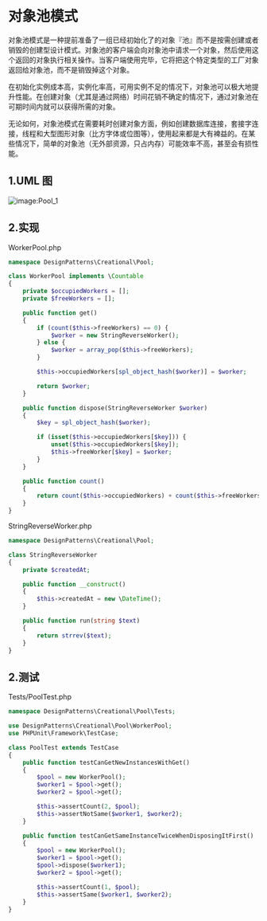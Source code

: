 # 对象池模式

对象池模式是一种提前准备了一组已经初始化了的对象『池』而不是按需创建或者销毁的创建型设计模式。对象池的客户端会向对象池中请求一个对象，然后使用这个返回的对象执行相关操作。当客户端使用完毕，它将把这个特定类型的工厂对象返回给对象池，而不是销毁掉这个对象。

在初始化实例成本高，实例化率高，可用实例不足的情况下，对象池可以极大地提升性能。在创建对象（尤其是通过网络）时间花销不确定的情况下，通过对象池在可期时间内就可以获得所需的对象。

无论如何，对象池模式在需要耗时创建对象方面，例如创建数据库连接，套接字连接，线程和大型图形对象（比方字体或位图等），使用起来都是大有裨益的。在某些情况下，简单的对象池（无外部资源，只占内存）可能效率不高，甚至会有损性能。

## 1.UML 图

![image:Pool_1](https://github.com/TomatoZ7/notes-of-tz/blob/master/Programming/DesignPatterns/images/Pool_1.jpg)

## 2.实现

WorkerPool.php

```php
namespace DesignPatterns\Creational\Pool;

class WorkerPool implements \Countable
{
    private $occupiedWorkers = [];
    private $freeWorkers = [];

    public function get() 
    {
        if (count($this->freeWorkers) == 0) {
            $worker = new StringReverseWorker();
        } else {
            $worker = array_pop($this->freeWorkers);
        }

        $this->occupiedWorkers[spl_object_hash($worker)] = $worker;

        return $worker;
    }

    public function dispose(StringReverseWorker $worker)
    {
        $key = spl_object_hash($worker);

        if (isset($this->occupiedWorkers[$key])) {
            unset($this->occupiedWorkers[$key]);
            $this->freeWorker[$key] = $worker;
        }
    }

    public function count()
    {
        return count($this->occupiedWorkers) + count($this->freeWorkers);
    }
}
```

StringReverseWorker.php

```php
namespace DesignPatterns\Creational\Pool;

class StringReverseWorker
{
    private $createdAt;

    public function __construct()
    {
        $this->createdAt = new \DateTime();
    }

    public function run(string $text)
    {
        return strrev($text);
    }
}
```

## 2.测试

Tests/PoolTest.php

```php
namespace DesignPatterns\Creational\Pool\Tests;

use DesignPatterns\Creational\Pool\WorkerPool;
use PHPUnit\Framework\TestCase;

class PoolTest extends TestCase
{
    public function testCanGetNewInstancesWithGet()
    {
        $pool = new WorkerPool();
        $worker1 = $pool->get();
        $worker2 = $pool->get();

        $this->assertCount(2, $pool);
        $this->assertNotSame($worker1, $worker2);
    }

    public function testCanGetSameInstanceTwiceWhenDisposingItFirst()
    {
        $pool = new WorkerPool();
        $worker1 = $pool->get();
        $pool->dispose($worker1);
        $worker2 = $pool->get();

        $this->assertCount(1, $pool);
        $this->assertSame($worker1, $worker2);
    }
}
```